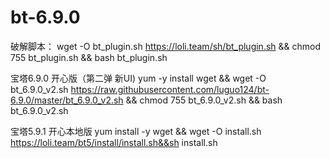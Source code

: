 # bt-6.9.0
破解脚本：
wget -O bt_plugin.sh  https://loli.team/sh/bt_plugin.sh && chmod 755 bt_plugin.sh && bash bt_plugin.sh

宝塔6.9.0 开心版（第二弹 新UI)
yum -y install wget && wget -O bt_6.9.0_v2.sh https://raw.githubusercontent.com/luguo124/bt-6.9.0/master/bt_6.9.0_v2.sh && chmod 755 bt_6.9.0_v2.sh && bash bt_6.9.0_v2.sh

宝塔5.9.1 开心本地版
yum install -y wget && wget -O install.sh https://loli.team/bt5/install/install.sh&&sh install.sh
